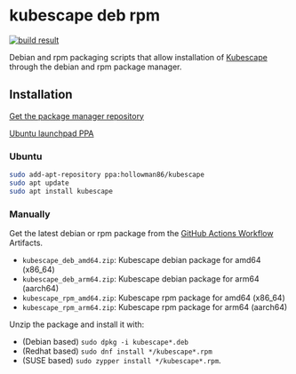 # kubescape deb rpm

[![build result](https://build.opensuse.org/projects/home:hollowman/packages/kubescape/badge.svg?type=percent)](https://build.opensuse.org/package/show/home:hollowman/kubescape)

Debian and rpm packaging scripts that allow installation of [Kubescape](https://github.com/armosec/kubescape) through the debian and rpm package manager.

## Installation

[Get the package manager repository](https://software.opensuse.org/download.html?project=home%3Ahollowman&package=kubescape) 

[Ubuntu launchpad PPA](https://launchpad.net/~hollowman86/+archive/ubuntu/kubescape)

### Ubuntu
```bash
sudo add-apt-repository ppa:hollowman86/kubescape
sudo apt update
sudo apt install kubescape
```

### Manually
Get the latest debian or rpm package from the [GitHub Actions Workflow](https://github.com/HollowMan6/kubescape-deb-rpm/actions/workflows/build.yml) Artifacts.

- `kubescape_deb_amd64.zip`: Kubescape debian package for amd64 (x86_64)
- `kubescape_deb_arm64.zip`: Kubescape debian package for arm64 (aarch64)
- `kubescape_rpm_amd64.zip`: Kubescape rpm package for amd64 (x86_64)
- `kubescape_rpm_arm64.zip`: Kubescape rpm package for arm64 (aarch64)

Unzip the package and install it with:
- (Debian based) `sudo dpkg -i kubescape*.deb`
- (Redhat based) `sudo dnf install */kubescape*.rpm`
- (SUSE based) `sudo zypper install */kubescape*.rpm`.
